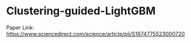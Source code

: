 # Clustering-guided-LightGBM


Paper Link: https://www.sciencedirect.com/science/article/pii/S1674775523000720

